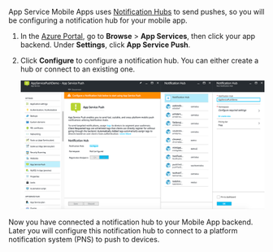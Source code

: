 App Service Mobile Apps uses [Notification Hubs] to send pushes, so you will be configuring a notification hub for your mobile app.

1. In the [Azure Portal], go to **Browse** > **App Services**, then click your app backend. Under **Settings**, click **App Service Push**.

2. Click **Configure** to configure a notification hub. You can either create a hub or connect to an existing one.

	![](./media/app-service-mobile-create-notification-hub/configure-hub-flow.png)

Now you have connected a notification hub to your Mobile App backend. Later you will configure this notification hub to connect to a platform notification system (PNS) to push to devices.

[Azure Portal]: https://portal.azure.com/
[Notification Hubs]: https://azure.microsoft.com/en-us/documentation/articles/notification-hubs-push-notification-overview/